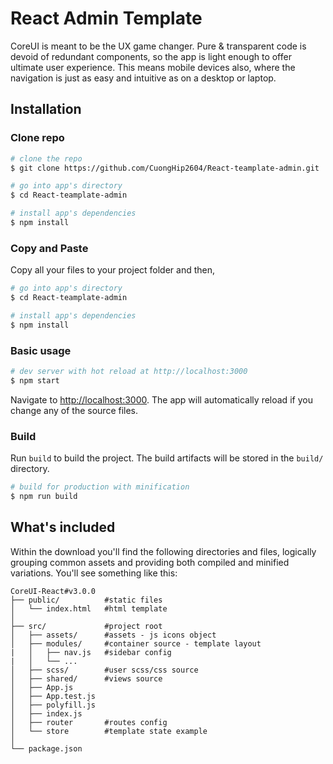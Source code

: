# React Admin Template

CoreUI is meant to be the UX game changer. Pure & transparent code is devoid of redundant components, so the app is light enough to offer ultimate user experience. This means mobile devices also, where the navigation is just as easy and intuitive as on a desktop or laptop.

## Installation

### Clone repo

```bash
# clone the repo
$ git clone https://github.com/CuongHip2604/React-teamplate-admin.git

# go into app's directory
$ cd React-teamplate-admin

# install app's dependencies
$ npm install
```

### Copy and Paste

Copy all your files to your project folder and then,

```bash
# go into app's directory
$ cd React-teamplate-admin

# install app's dependencies
$ npm install
```

### Basic usage

```bash
# dev server with hot reload at http://localhost:3000
$ npm start
```

Navigate to [http://localhost:3000](http://localhost:3000). The app will automatically reload if you change any of the source files.

### Build

Run `build` to build the project. The build artifacts will be stored in the `build/` directory.

```bash
# build for production with minification
$ npm run build
```

## What's included

Within the download you'll find the following directories and files, logically grouping common assets and providing both compiled and minified variations. You'll see something like this:

```
CoreUI-React#v3.0.0
├── public/          #static files
│   └── index.html   #html template
│
├── src/             #project root
│   ├── assets/      #assets - js icons object
│   ├── modules/     #container source - template layout
|   │   ├── nav.js   #sidebar config
|   │   └── ...
│   ├── scss/        #user scss/css source
│   ├── shared/      #views source
│   ├── App.js
│   ├── App.test.js
│   ├── polyfill.js
│   ├── index.js
│   ├── router       #routes config
│   └── store        #template state example
│
└── package.json
```
